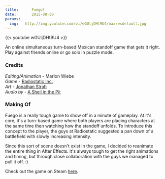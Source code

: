 ```yaml
---
title:      Fuego!
date:       2015-08-30
params:
  img:   http://img.youtube.com/vi/wGUljDHt9U4/maxresdefault.jpg
---
```


{{< youtube wGUljDHt9U4 >}}

An online simultaneous turn-based Mexican standoff game that gets it right.  Play against friends online or go solo in puzzle mode.

### Credits  

_Editing/Animation_ - Marlon Wiebe  
_Game_ - [Radiostatic Inc.][2078ffca]  
_Art_ - [Jonathan Stroh][984c4c95]  
_Audio by_ - [A Shell in the Pit][433c846b]  

### Making Of

Fuego is a really tough game to show off in a minute of gameplay.  At it's core, it's a turn-based game where both players are placing characters at the same time then watching how the standoff unfolds.  To introduce this concept to the player, the guys at Radiostatic suggested a pan down of a battlefield with slowly increasing intensity.

Since this sort of scene doesn't exist in the game, I decided to reanimate the entire thing in After Effects.  It's always tough to get the right animations and timing, but through close collaboration with the guys we managed to pull it off. :)

Check out the game on Steam [here](http://store.steampowered.com/app/356100/).

  [984c4c95]: http://jonathanstroh.com/ "Jonathan Stroh"
  [2078ffca]: http://radiostatic.co/ "Radiostatic Website"
  [433c846b]: ashellinthepit.com "A Shell in the Pit Homepage"
